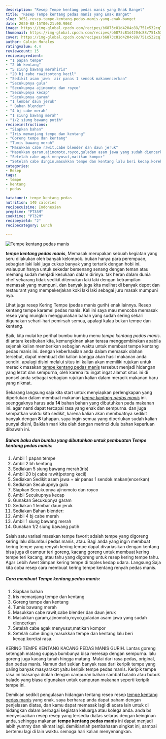```yaml
---
description: "Resep Tempe kentang pedas manis yang Enak Banget"
title: "Resep Tempe kentang pedas manis yang Enak Banget"
slug: 3051-resep-tempe-kentang-pedas-manis-yang-enak-banget
date: 2020-08-15T00:21:00.906Z
image: https://img-global.cpcdn.com/recipes/b6873c81d4204c88/751x532cq70/tempe-kentang-pedas-manis-foto-resep-utama.jpg
thumbnail: https://img-global.cpcdn.com/recipes/b6873c81d4204c88/751x532cq70/tempe-kentang-pedas-manis-foto-resep-utama.jpg
cover: https://img-global.cpcdn.com/recipes/b6873c81d4204c88/751x532cq70/tempe-kentang-pedas-manis-foto-resep-utama.jpg
author: Calvin Morales
ratingvalue: 4.4
reviewcount: 15
recipeingredient:
- "1 papan tempe"
- "2 bh kentang"
- "5 siung bawang merahiris"
- "20 bj cabe rawitpotong kecil"
- "Sedikit asam jawa  air panas 1 sendok makanencerkan"
- "Secukupnya gula"
- "Secukupnya ajinomoto dan royco"
- "Secukupnya kecap"
- "Secukupnya garam"
- "1 lembar daun jeruk"
- " Bahan blender"
- "4 bj cabe merah"
- "1 siung bawang merah"
- "1/2 siung bawang putih"
recipeinstructions:
- "Siapkan bahan"
- "Iris memanjang tempe dan kentang"
- "Goreng tempe dan kentang"
- "Tumis bawang merah"
- "Masukkan cabe rawit,cabe blender dan daun jeruk"
- "Masukkan garam,ajinomoto,royco,guladan asam jawa yang sudah diencerkan"
- "Setelah cabe agak menyusut,matikan kompor"
- "Setelah cabe dingin,masukkan tempe dan kentang lalu beri kecap.koreksi rasa."
categories:
- Resep
tags:
- tempe
- kentang
- pedas

katakunci: tempe kentang pedas 
nutrition: 140 calories
recipecuisine: Indonesian
preptime: "PT38M"
cooktime: "PT32M"
recipeyield: "2"
recipecategory: Lunch

---
```



![Tempe kentang pedas manis](https://img-global.cpcdn.com/recipes/b6873c81d4204c88/751x532cq70/tempe-kentang-pedas-manis-foto-resep-utama.jpg)

<b><i>tempe kentang pedas manis</i></b>, Memasak merupakan sebuah kegiatan yang seru dilakukan oleh banyak kelompok. bukan hanya para perempuan, sebagian laki laki juga cukup banyak yang tertarik dengan hobi ini. walaupun hanya untuk sekedar bersenang senang dengan teman atau memang sudah menjadi kesukaan dalam dirinya. tak heran dalam dunia chef sekarang tidak sedikit ditemukan laki laki dengan ketrampilan memasak yang mumpuni, dan banyak juga kita melihat di banyak depot dan restaurant yang mempekerjakan koki laki laki sebagai juru masak mumpuni nya.

Lihat juga resep Kering Tempe (pedas manis gurih) enak lainnya. Resep kentang tempe karamel pedas manis. Kali ini saya mau mencoba memasak resep yang mungkin menggunakan bahan yang sudah sering sekali digunakan sehari-hari pemirsah semua, apalagi kalau bukan tempe dan kentang.

Baik, kita mulai ke perihal bumbu bumbu menu <i>tempe kentang pedas manis</i>. di antara kesibukan kita, kemungkinan akan terasa menggembirakan apabila sejenak kalian memberikan sebagian waktu untuk membuat tempe kentang pedas manis ini. dengan keberhasilan anda dalam memasak olahan tersebut, dapat membuat diri kalian bangga akan hasil makanan anda sendiri. apalagi disini melalui situs ini kalian akan memiliki rujukan untuk meracik masakan <u>tempe kentang pedas manis</u> tersebut menjadi hidangan yang lezat dan sempurna, oleh karena itu ingat ingat alamat situs ini di ponsel anda sebagai sebagian rujukan kalian dalam meracik makanan baru yang nikmat.


Sekarang langsung saja kita start untuk menyiapkan perlengkapan yang diperlukan dalam membuat makanan <u><i>tempe kentang pedas manis</i></u> ini. seenggaknya harus ada <b>14</b> bahan bahan yang dibutuhkan pada makanan ini. agar nanti dapat tercapai rasa yang enak dan sempurna. dan juga sempatkan waktu kita sedikit, karena kalian akan membuatnya sedikit banyak dengan <b>8</b> tahapan. saya ingin semua yang diperlukan sudah kalian punyai disini, Baiklah mari kita olah dengan merinci dulu bahan keperluan dibawah ini.

<!--inarticleads1-->

##### Bahan baku dan bumbu yang dibutuhkan untuk pembuatan Tempe kentang pedas manis:

1. Ambil 1 papan tempe
1. Ambil 2 bh kentang
1. Sediakan 5 siung bawang merah(iris)
1. Ambil 20 bj cabe rawit(potong kecil)
1. Sediakan Sedikit asam jawa + air panas 1 sendok makan(encerkan)
1. Sediakan Secukupnya gula
1. Siapkan Secukupnya ajinomoto dan royco
1. Ambil Secukupnya kecap
1. Gunakan Secukupnya garam
1. Sediakan 1 lembar daun jeruk
1. Sediakan  Bahan blender:
1. Ambil 4 bj cabe merah
1. Ambil 1 siung bawang merah
1. Gunakan 1/2 siung bawang putih


Salah satu variasi masakan tempe favorit adalah tempe yang digoreng kering lalu dibumbui pedas manis, atau. Bagi anda yang ingin membuat kering tempe yang renyah kering tempe dapat divariasikan dengan kentang bisa juga di campur teri goreng, kacang goreng untuk membuat kering tempe teri kacang, atau tahu yang digoreng untuk resep kering tempe tahu. Agar Lebih Awet Simpan kering tempe di toples kedap udara. Langsung Saja kita coba resep cara membuat kering tempe kentang renyah pedas manis. 

<!--inarticleads2-->

##### Cara membuat Tempe kentang pedas manis:

1. Siapkan bahan
1. Iris memanjang tempe dan kentang
1. Goreng tempe dan kentang
1. Tumis bawang merah
1. Masukkan cabe rawit,cabe blender dan daun jeruk
1. Masukkan garam,ajinomoto,royco,guladan asam jawa yang sudah diencerkan
1. Setelah cabe agak menyusut,matikan kompor
1. Setelah cabe dingin,masukkan tempe dan kentang lalu beri kecap.koreksi rasa.


KERING TEMPE KENTANG KACANG PEDAS MANIS GURIH. Lantas goreng setengah matang supaya bumbunya bisa meresap dengan sempurna. lalu goreng juga kacang tanah hingga matang. Mulai dari rasa pedas, original, dan pedas manis. Namun dari sekian banyak rasa dari keripik tempe yang paling banyak masyarakat yaitu keripik tempe pedas manis. Keripik tempe rasa ini biasanya diolah dengan campuran bahan sambal balado atau bubuk balado yang biasa digunakan untuk campuran makanan seperti keripik tempe ini. 

Demikian sedikit pengulasan hidangan tentang resep resep <u>tempe kentang pedas manis</u> yang enak. saya berharap anda dapat paham dengan penjelasan diatas, dan kamu dapat memasak lagi di acara lain untuk di hidangkan dalam berbagai kegiatan keluarga atau kolega anda. anda bs menyesuaikan resep resep yang tersedia diatas selaras dengan keinginan anda, sehingga makanan <b>tempe kentang pedas manis</b> ini dapat menjadi lebih yummy dan nikmat lagi. demikianlah pembahasan singkat ini, sampai bertemu lagi di lain waktu. semoga hari kalian menyenangkan.
